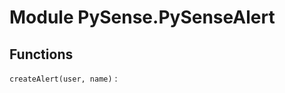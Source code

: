 Module PySense.PySenseAlert
===========================

Functions
---------

    
`createAlert(user, name)`
: